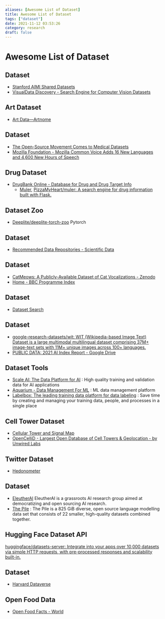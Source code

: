 ```yaml
---
aliases: [Awesome List of Dataset]
title: Awesome List of Dataset
tags: ["dataset"]
date: 2021-11-12 03:53:26
category: research
draft: false
---
```


# Awesome List of Dataset

## Dataset

- [Stanford AIMI Shared Datasets](https://stanfordaimi.azurewebsites.net/)
- [VisualData Discovery - Search Engine for Computer Vision Datasets](https://visualdata.io/discovery)

## Art Dataset

- [Art Data—Artnome](https://www.artnome.com/art-data)

## Dataset

- [The Open-Source Movement Comes to Medical Datasets](https://hai.stanford.edu/news/open-source-movement-comes-medical-datasets)
- [Mozilla Foundation - Mozilla Common Voice Adds 16 New Languages and 4,600 New Hours of Speech](https://foundation.mozilla.org/en/blog/mozilla-common-voice-adds-16-new-languages-and-4600-new-hours-of-speech/)

## Drug Dataset

- [DrugBank Online - Database for Drug and Drug Target Info](https://go.drugbank.com/)
    - [Muler](https://muler.pythonanywhere.com/), [PizzaMyHeart/muler: A search engine for drug information built with Flask.](https://github.com/PizzaMyHeart/muler)

## Dataset Zoo

- [Deeplite/deeplite-torch-zoo](https://github.com/Deeplite/deeplite-torch-zoo) Pytorch

## Dataset

- [Recommended Data Repositories - Scientific Data](https://www.nature.com/sdata/policies/repositories)

## Dataset

- [CatMeows: A Publicly-Available Dataset of Cat Vocalizations - Zenodo](https://zenodo.org/record/4008297)
- [Home - BBC Programme Index](https://genome.ch.bbc.co.uk/)

## Dataset

- [Dataset Search](https://datasetsearch.research.google.com/)

## Dataset

- [google-research-datasets/wit: WIT (Wikipedia-based Image Text) Dataset is a large multimodal multilingual dataset comprising 37M+ image-text sets with 11M+ unique images across 100+ languages.](https://github.com/google-research-datasets/wit)
- [PUBLIC DATA: 2021 AI Index Report - Google Drive](https://drive.google.com/drive/folders/1YY9rj8bGSJDLgIq09FwmF2y1k_FazJUm)

## Dataset Tools

- [Scale AI: The Data Platform for AI](https://scale.com/) : High quality training and validation data for AI applications
- [Aquarium - Data Management For ML](https://www.aquariumlearning.com/) : ML data management platform
- [Labelbox: The leading training data platform for data labeling](https://labelbox.com/) : Save time by creating and managing your training data, people, and processes in a single place

## Cell Tower Dataset

- [Cellular Tower and Signal Map](https://www.cellmapper.net/map)
- [OpenCelliD - Largest Open Database of Cell Towers & Geolocation - by Unwired Labs](https://www.opencellid.org/#zoom=11&lat=-7.7798&lon=109.1333)

## Twitter Dataset

- [Hedonometer](https://hedonometer.org/timeseries/en_all/?from=2019-11-02&to=2021-05-01)

## Dataset

- [EleutherAI](https://www.eleuther.ai/) EleutherAI is a grassroots AI research group aimed at democratizing and open sourcing AI research.
- [The Pile](https://pile.eleuther.ai/) : The Pile is a 825 GiB diverse, open source language modelling data set that consists of 22 smaller, high-quality datasets combined together.

## Hugging Face Dataset API

[huggingface/datasets-server: Integrate into your apps over 10,000 datasets via simple HTTP requests, with pre-processed responses and scalability built-in.](https://github.com/huggingface/datasets-server)

## Dataset

- [Harvard Dataverse](https://dataverse.harvard.edu/)

## Open Food Data

- [Open Food Facts - World](https://world.openfoodfacts.org/)

